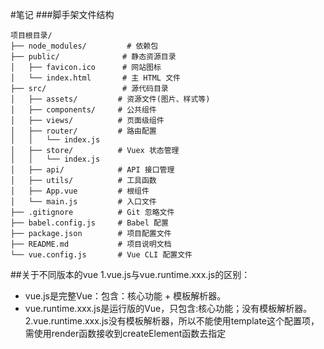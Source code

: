 #笔记
###脚手架文件结构
```
项目根目录/
├── node_modules/         # 依赖包
├── public/              # 静态资源目录
│   ├── favicon.ico      # 网站图标
│   └── index.html       # 主 HTML 文件
├── src/                 # 源代码目录
│   ├── assets/         # 资源文件(图片、样式等)
│   ├── components/     # 公共组件
│   ├── views/          # 页面级组件
│   ├── router/         # 路由配置
│   │   └── index.js
│   ├── store/          # Vuex 状态管理
│   │   └── index.js
│   ├── api/            # API 接口管理
│   ├── utils/          # 工具函数
│   ├── App.vue         # 根组件
│   └── main.js         # 入口文件
├── .gitignore          # Git 忽略文件
├── babel.config.js     # Babel 配置
├── package.json        # 项目配置文件
├── README.md           # 项目说明文档
└── vue.config.js       # Vue CLI 配置文件
```

##关于不同版本的vue
1.vue.js与vue.runtime.xxx.js的区别：
   - vue.js是完整Vue：包含：核心功能 + 模板解析器。
   - vue.runtime.xxx.js是运行版的Vue，只包含:核心功能；没有模板解析器。
2.vue.runtime.xxx.js没有模板解析器，所以不能使用template这个配置项，需使用render函数接收到createElement函数去指定
